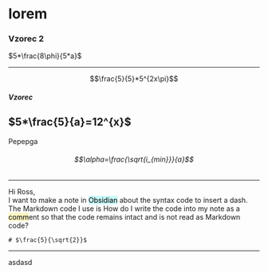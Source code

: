 # lorem

### Vzorec 2 
$5*\frac{8\phi}{5*a}$

---
$$\frac{5}{5}*5^{2x\pi}$$

##### Vzorec
## $5*\frac{5}{a}=12^{x}$

Pepepga
###### $$\alpha=\frac{\sqrt{i_{min}}}{a}$$
---

Hi Ross,  
I want to make a note in <mark style="background: #ABF7F7A6;">Obsidian</mark> about the syntax code to insert a dash. The Markdown code I use is
How do I write the code into my note as a <mark style="background: #FFF3A3A6;">comm</mark>ent so that the code remains intact and is not read as Markdown code?

```ad-vz
# $\frac{5}{\sqrt{2}}$
```
---
asdasd
